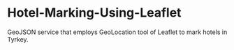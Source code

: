 # Hotel-Marking-Using-Leaflet
GeoJSON service that employs GeoLocation tool of Leaflet to mark hotels in Tyrkey.
